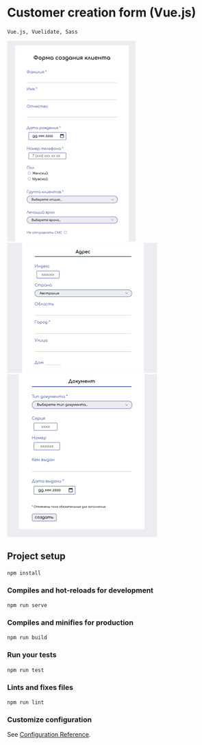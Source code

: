 # Customer creation form (Vue.js)

```
Vue.js, Vuelidate, Sass
```

<img src="screenshots/screen_1.png" width="300"> <img src="screenshots/screen_3.png" width="350"> <img src="screenshots/screen_2.png" width="350">  


## Project setup
```
npm install
```

### Compiles and hot-reloads for development
```
npm run serve
```

### Compiles and minifies for production
```
npm run build
```

### Run your tests
```
npm run test
```

### Lints and fixes files
```
npm run lint
```

### Customize configuration
See [Configuration Reference](https://cli.vuejs.org/config/).
